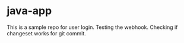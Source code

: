 # java-app

This is a sample repo for user login.
Testing the webhook.
Checking if changeset works for git commit.
